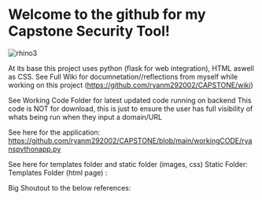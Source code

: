 <h1>  Welcome to the github for my Capstone Security Tool! </h1>

![rhino3](https://github.com/ryanm292002/CAPSTONE/assets/71150667/fc906c86-baa4-48b9-8acd-426f9d5a0cb4)

  At its base this project uses python (flask for web integration), HTML aswell as CSS.
  See Full Wiki for documnetation//reflections from myself while working on this project (https://github.com/ryanm292002/CAPSTONE/wiki)

  See Working Code Folder for latest updated code running on backend
  This code is NOT for download, this is just to ensure the user has full visibility of whats being run when they input a domain/URL


  See here for the application:
  https://github.com/ryanm292002/CAPSTONE/blob/main/workingCODE/ryanspythonapp.py

  See here for templates folder and static folder (images, css)
  Static Folder:  
  Templates Folder (html page) : 


  Big Shoutout to the below references:

  
  
  
